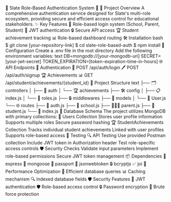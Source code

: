 🔐 Slate Role-Based Authentication System 🚀
🌟 Project Overview
A comprehensive authentication service designed for Slate's multi-role ecosystem, providing secure and efficient access control for educational stakeholders.
✨ Key Features
🏫 Role-based login system (School, Parent, Student)
🔑 JWT authentication
🔒 Secure API access
🏆 Student achievement tracking
📊 Role-based dashboard routing
🛠 Installation
bash
$ git clone [your-repository-link]
$ cd slate-role-based-auth
$ npm install
🔧 Configuration
Create a .env file in the root directory
Add the following environment variables:
text
DB=mongodb://[your-mongodb-uri]
SECRET=[your-jwt-secret]
TOKEN_EXPIRATION=[token-expiration-time-in-hours]
🌐 API Endpoints
🔐 Authentication
📝 POST /api/auth/login
🖊 POST /api/auth/signup
🏆 Achievements
📊 GET /api/student/achievements/{student_id}
📂 Project Structure
text
├── 🗂 controllers
│   ├── 🔐 auth
│   └── 🏆 achievements
├── 🛠 config
│   ├── 📋 index.js
│   └── 📑 roles.js
├── 🔒 middlewares
├── 💾 models
│   └── 👤 User.js
└── 🌐 routes
    ├── 🔐 auth.js
    ├── 🏫 school.js
    ├── 👨‍👩‍👧 parent.js
    ├── 👥 student.js
    └── 📍 index.js
💾 Database Schema
The project utilizes MongoDB with primary collections:
👥 Users Collection
Stores user profile information
Supports multiple roles
Secure password hashing
🏆 StudentAchievements Collection
Tracks individual student achievements
Linked with user profiles
Supports role-based access
🧪 Testing
🔍 API Testing
Use provided Postman collection
Include JWT token in Authorization header
Test role-specific access controls
🛡 Security Checks
Validate input parameters
Implement role-based permissions
Secure JWT token management
📦 Dependencies
🚀 express
💽 mongoose
🔐 passport
🎫 jsonwebtoken
🔒 bcryptjs
✅ joi
🔧 Performance Optimization
🚄 Efficient database queries
📊 Caching mechanism
🔍 Indexed database fields
🛡 Security Features
🔐 JWT authentication
🛡 Role-based access control
🔒 Password encryption
🚫 Brute force protection
